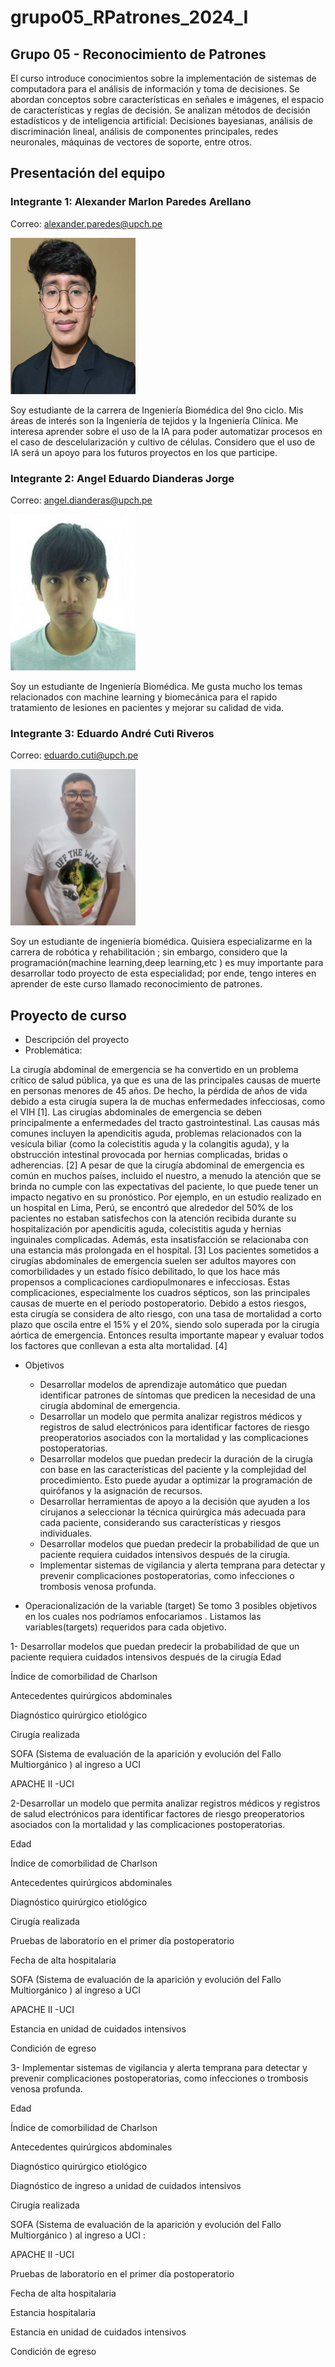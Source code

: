 # grupo05_RPatrones_2024_I
## Grupo 05 - Reconocimiento de Patrones

El curso introduce conocimientos sobre la implementación de sistemas de computadora para el análisis de información y toma de decisiones. Se abordan conceptos sobre características en señales e imágenes, el espacio de características y reglas de decisión. Se analizan métodos de decisión estadísticos y de inteligencia artificial: Decisiones bayesianas, análisis de discriminación lineal, análisis de componentes principales, redes neuronales, máquinas de vectores de soporte, entre otros.

## Presentación del equipo

### Integrante 1: Alexander Marlon Paredes Arellano
Correo: alexander.paredes@upch.pe

<img src="Fotos/Foto Alex.jpeg" height="250" width="200">

Soy estudiante de la carrera de Ingeniería Biomédica del 9no ciclo. Mis áreas de interés son la Ingeniería de tejidos y la Ingeniería Clínica. Me interesa aprender sobre el uso de la IA para poder automatizar procesos en el caso de descelularización y cultivo de células. Considero que el uso de IA será un apoyo para los futuros proyectos en los que participe.


### Integrante 2: Angel Eduardo Dianderas Jorge
Correo: angel.dianderas@upch.pe

<img src="Fotos/Foto Angel.jpeg" height="250" width="200">

Soy un estudiante de Ingeniería Biomédica. Me gusta mucho los temas relacionados con machine learning y biomecánica para el rapido tratamiento de lesiones en pacientes y mejorar su calidad de vida.

### Integrante 3: Eduardo André Cuti Riveros
Correo: eduardo.cuti@upch.pe

<img src="Fotos/foto Cuti.png" height="250" width="200">

Soy un estudiante de ingeniería biomédica. Quisiera  especializarme en la carrera de robótica y rehabilitación ; sin embargo, considero que la programación(machine learning,deep learning,etc ) es muy importante para  desarrollar todo proyecto de esta especialidad; por ende, tengo interes en aprender de este curso llamado  reconocimiento de patrones.
## Proyecto de curso
- Descripción del proyecto
- Problemática:

La cirugía abdominal de emergencia se ha convertido en un problema crítico de salud pública, ya que es una de las principales causas de muerte en personas menores de 45 años. De hecho, la pérdida de años de vida debido a esta cirugía supera la de muchas enfermedades infecciosas, como el VIH [1]. 
Las cirugías abdominales de emergencia se deben principalmente a enfermedades del tracto gastrointestinal. Las causas más comunes incluyen la apendicitis aguda, problemas relacionados con la vesícula biliar (como la colecistitis aguda y la colangitis aguda), y la obstrucción intestinal provocada por hernias complicadas, bridas o adherencias. [2]
A pesar de que la cirugía abdominal de emergencia es común en muchos países, incluido el nuestro, a menudo la atención que se brinda no cumple con las expectativas del paciente, lo que puede tener un impacto negativo en su pronóstico. Por ejemplo, en un estudio realizado en un hospital en Lima, Perú, se encontró que alrededor del 50% de los pacientes no estaban satisfechos con la atención recibida durante su hospitalización por apendicitis aguda, colecistitis aguda y hernias inguinales complicadas. Además, esta insatisfacción se relacionaba con una estancia más prolongada en el hospital. [3]
Los pacientes sometidos a cirugías abdominales de emergencia suelen ser adultos mayores con comorbilidades y un estado físico debilitado, lo que los hace más propensos a complicaciones cardiopulmonares e infecciosas. Estas complicaciones, especialmente los cuadros sépticos, son las principales causas de muerte en el período postoperatorio. Debido a estos riesgos, esta cirugía se considera de alto riesgo, con una tasa de mortalidad a corto plazo que oscila entre el 15% y el 20%, siendo solo superada por la cirugía aórtica de emergencia. Entonces resulta importante mapear y evaluar todos los factores que conllevan a esta alta mortalidad. [4]

- Objetivos
  - Desarrollar modelos de aprendizaje automático que puedan identificar patrones de síntomas que predicen la necesidad de una cirugía abdominal de emergencia.
  - Desarrollar un modelo que permita analizar registros médicos y registros de salud electrónicos para identificar factores de riesgo preoperatorios asociados con la mortalidad y las complicaciones postoperatorias.
  - Desarrollar modelos que puedan predecir la duración de la cirugía con base en las características del paciente y la complejidad del procedimiento. Esto puede ayudar a optimizar la programación de quirófanos y la asignación de recursos.
  - Desarrollar herramientas de apoyo a la decisión que ayuden a los cirujanos a seleccionar la técnica quirúrgica más adecuada para cada paciente, considerando sus características y riesgos individuales.
  - Desarrollar modelos que puedan predecir la probabilidad de que un paciente requiera cuidados intensivos después de la cirugía.
  - Implementar sistemas de vigilancia y alerta temprana para detectar y prevenir complicaciones postoperatorias, como infecciones o trombosis venosa profunda.

- Operacionalización de la variable (target)
Se tomo 3 posibles objetivos en los cuales nos  podríamos enfocariamos . Listamos las variables(targets) requeridos para cada objetivo.

1- Desarrollar modelos que puedan predecir la probabilidad de que un paciente requiera cuidados intensivos después de la cirugía
  Edad
  
  Índice de comorbilidad de Charlson
  
  Antecedentes quirúrgicos abdominales
  
  Diagnóstico quirúrgico etiológico
  
  Cirugía realizada 
  
  SOFA (Sistema de evaluación de la aparición y evolución del Fallo Multiorgánico ) al ingreso a UCI 
  
  APACHE II -UCI
  
  2-Desarrollar un modelo que permita analizar registros médicos y registros de salud electrónicos para identificar factores de riesgo preoperatorios asociados con la mortalidad y las complicaciones postoperatorias.

  Edad
  
  Índice de comorbilidad de Charlson
  
  Antecedentes quirúrgicos abdominales
  
  Diagnóstico quirúrgico etiológico
  
  Cirugía realizada 
  
  Pruebas de laboratorio en el primer día postoperatorio 

  Fecha de alta hospitalaria
  
  SOFA (Sistema de evaluación de la aparición y evolución del Fallo Multiorgánico ) al ingreso a UCI 
  
  APACHE II -UCI
  
  Estancia en unidad de cuidados intensivos
  
  Condición de egreso

  3- Implementar sistemas de vigilancia y alerta temprana para detectar y prevenir complicaciones postoperatorias, como infecciones o trombosis venosa profunda.
  
   Edad
   
   Índice de comorbilidad de Charlson
   
   Antecedentes quirúrgicos abdominales
   
   Diagnóstico quirúrgico etiológico
   
   Diagnóstico de ingreso a unidad de cuidados intensivos
   
   Cirugía realizada 
   
   SOFA (Sistema de evaluación de la aparición y evolución del Fallo Multiorgánico ) al ingreso a UCI :  
   
   APACHE II -UCI
   
   Pruebas de laboratorio en el primer día postoperatorio 
   
   Fecha de alta hospitalaria
   
   Estancia hospitalaria
   
   Estancia en unidad de cuidados intensivos
   
   Condición de egreso

   

